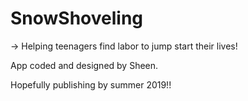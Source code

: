 # SnowShoveling
-> Helping teenagers find labor to jump start their lives!

App coded and designed by Sheen.

Hopefully publishing by summer 2019!!

